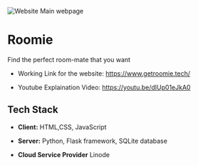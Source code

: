 ![Website Main webpage](https://github.com/ojasaklechayt/Roomie-Find-your-room-mate/blob/main/website/Website%20Main%20Page.png?raw=true)

# Roomie

Find the perfect room-mate that you want


- Working Link for the website:  https://www.getroomie.tech/

- Youtube Explaination Video:  https://youtu.be/dIUp01eJkA0


## Tech Stack

- **Client:** HTML,CSS, JavaScript

- **Server:** Python, Flask framework, SQLite database

- **Cloud Service Provider** Linode



